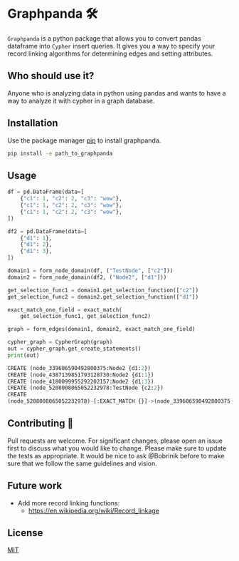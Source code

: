 # Graphpanda 🛠

`Graphpanda` is a python package that allows you to convert pandas dataframe into `Cypher` insert queries. It gives you a way to specify your record linking algorithms for determining edges and setting attributes.

## Who should use it?
Anyone who is analyzing data in python using pandas and wants to have a way to analyze it with cypher in a graph database.

## Installation
Use the package manager [pip](https://pip.pypa.io/en/stable/) to install graphpanda.

```bash
pip install -e path_to_graphpanda
```

## Usage

```python
df = pd.DataFrame(data=[
    {"c1": 1, "c2": 2, "c3": "wow"},
    {"c1": 1, "c2": 2, "c3": "wow"},
    {"c1": 1, "c2": 2, "c3": "wow"},
])

df2 = pd.DataFrame(data=[
    {"d1": 1},
    {"d1": 2},
    {"d1": 3},
])

domain1 = form_node_domain(df, ("TestNode", ["c2"]))
domain2 = form_node_domain(df2, ("Node2", ["d1"]))

get_selection_func1 = domain1.get_selection_function(["c2"])
get_selection_func2 = domain2.get_selection_function(["d1"])

exact_match_one_field = exact_match(
    get_selection_func1, get_selection_func2)

graph = form_edges(domain1, domain2, exact_match_one_field)

cypher_graph = CypherGraph(graph)
out = cypher_graph.get_create_statements()
print(out)

CREATE (node_339606590492800375:Node2 {d1:2})
CREATE (node_4387139851793128730:Node2 {d1:1})
CREATE (node_4180099955292202157:Node2 {d1:3})
CREATE (node_5208008065052232978:TestNode {c2:2})
CREATE
(node_5208008065052232978)-[:EXACT_MATCH {}]->(node_339606590492800375)
```

## Contributing 💓
Pull requests are welcome. For significant changes, please open an issue first to discuss what you would like to change. Please make sure to update the tests as appropriate. It would be nice to ask @Bobrinik before to make sure that we follow the same guidelines and vision.

## Future work
- Add more record linking functions:
    - https://en.wikipedia.org/wiki/Record_linkage

## License
[MIT](https://choosealicense.com/licenses/mit/)
